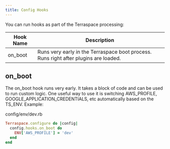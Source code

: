 ```yaml
---
title: Config Hooks
---
```


You can run hooks as part of the Terraspace processing:

Hook Name | Description
--- | ---
on_boot | Runs very early in the Terraspace boot process. Runs right after plugins are loaded.

## on_boot


The on_boot hook runs very early. It takes a block of code and can be used to run custom logic. One useful way to use it is switching AWS_PROFILE, GOOGLE_APPLICATION_CREDENTIALS, etc automatically based on the TS_ENV. Example:

config/env/dev.rb

```ruby
Terraspace.configure do |config|
  config.hooks.on_boot do
    ENV['AWS_PROFILE'] = 'dev'
  end
end
```
